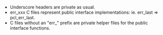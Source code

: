 * Underscore headers are private as usual.
* err_xxx C files represent public interface implementations: ie. err_last => pcl_err_last.
* C files without an "err_" prefix are private helper files for the public interface functions.
